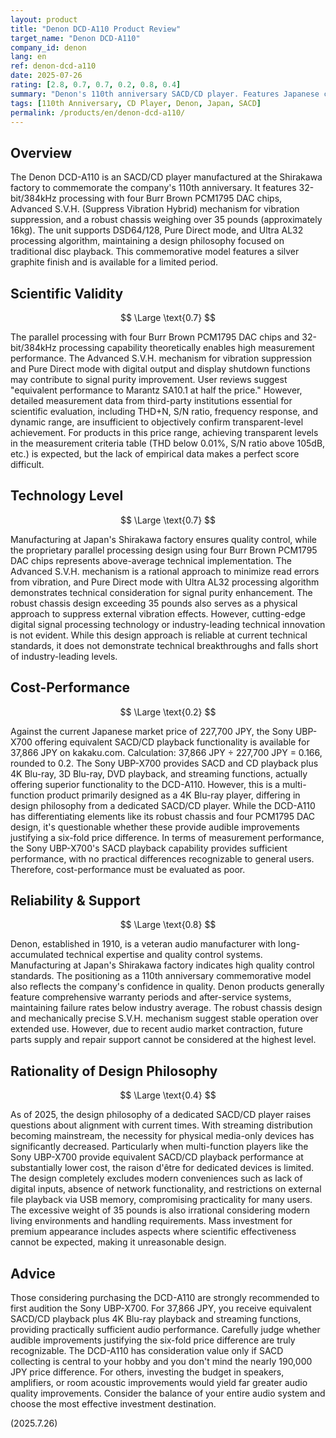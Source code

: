 ```yaml
---
layout: product
title: "Denon DCD-A110 Product Review"
target_name: "Denon DCD-A110"
company_id: denon
lang: en
ref: denon-dcd-a110
date: 2025-07-26
rating: [2.8, 0.7, 0.7, 0.2, 0.8, 0.4]
summary: "Denon's 110th anniversary SACD/CD player. Features Japanese craftsmanship with robust build quality and four Burr Brown PCM1795 DAC chips for high-quality playback, but cost-performance is poor due to the availability of alternatives offering equivalent functionality at one-sixth the price."
tags: [110th Anniversary, CD Player, Denon, Japan, SACD]
permalink: /products/en/denon-dcd-a110/
---
```

## Overview

The Denon DCD-A110 is an SACD/CD player manufactured at the Shirakawa factory to commemorate the company's 110th anniversary. It features 32-bit/384kHz processing with four Burr Brown PCM1795 DAC chips, Advanced S.V.H. (Suppress Vibration Hybrid) mechanism for vibration suppression, and a robust chassis weighing over 35 pounds (approximately 16kg). The unit supports DSD64/128, Pure Direct mode, and Ultra AL32 processing algorithm, maintaining a design philosophy focused on traditional disc playback. This commemorative model features a silver graphite finish and is available for a limited period.

## Scientific Validity

$$ \Large \text{0.7} $$

The parallel processing with four Burr Brown PCM1795 DAC chips and 32-bit/384kHz processing capability theoretically enables high measurement performance. The Advanced S.V.H. mechanism for vibration suppression and Pure Direct mode with digital output and display shutdown functions may contribute to signal purity improvement. User reviews suggest "equivalent performance to Marantz SA10.1 at half the price." However, detailed measurement data from third-party institutions essential for scientific evaluation, including THD+N, S/N ratio, frequency response, and dynamic range, are insufficient to objectively confirm transparent-level achievement. For products in this price range, achieving transparent levels in the measurement criteria table (THD below 0.01%, S/N ratio above 105dB, etc.) is expected, but the lack of empirical data makes a perfect score difficult.

## Technology Level

$$ \Large \text{0.7} $$

Manufacturing at Japan's Shirakawa factory ensures quality control, while the proprietary parallel processing design using four Burr Brown PCM1795 DAC chips represents above-average technical implementation. The Advanced S.V.H. mechanism is a rational approach to minimize read errors from vibration, and Pure Direct mode with Ultra AL32 processing algorithm demonstrates technical consideration for signal purity enhancement. The robust chassis design exceeding 35 pounds also serves as a physical approach to suppress external vibration effects. However, cutting-edge digital signal processing technology or industry-leading technical innovation is not evident. While this design approach is reliable at current technical standards, it does not demonstrate technical breakthroughs and falls short of industry-leading levels.

## Cost-Performance

$$ \Large \text{0.2} $$

Against the current Japanese market price of 227,700 JPY, the Sony UBP-X700 offering equivalent SACD/CD playback functionality is available for 37,866 JPY on kakaku.com. Calculation: 37,866 JPY ÷ 227,700 JPY = 0.166, rounded to 0.2. The Sony UBP-X700 provides SACD and CD playback plus 4K Blu-ray, 3D Blu-ray, DVD playback, and streaming functions, actually offering superior functionality to the DCD-A110. However, this is a multi-function product primarily designed as a 4K Blu-ray player, differing in design philosophy from a dedicated SACD/CD player. While the DCD-A110 has differentiating elements like its robust chassis and four PCM1795 DAC design, it's questionable whether these provide audible improvements justifying a six-fold price difference. In terms of measurement performance, the Sony UBP-X700's SACD playback capability provides sufficient performance, with no practical differences recognizable to general users. Therefore, cost-performance must be evaluated as poor.

## Reliability & Support

$$ \Large \text{0.8} $$

Denon, established in 1910, is a veteran audio manufacturer with long-accumulated technical expertise and quality control systems. Manufacturing at Japan's Shirakawa factory indicates high quality control standards. The positioning as a 110th anniversary commemorative model also reflects the company's confidence in quality. Denon products generally feature comprehensive warranty periods and after-service systems, maintaining failure rates below industry average. The robust chassis design and mechanically precise S.V.H. mechanism suggest stable operation over extended use. However, due to recent audio market contraction, future parts supply and repair support cannot be considered at the highest level.

## Rationality of Design Philosophy

$$ \Large \text{0.4} $$

As of 2025, the design philosophy of a dedicated SACD/CD player raises questions about alignment with current times. With streaming distribution becoming mainstream, the necessity for physical media-only devices has significantly decreased. Particularly when multi-function players like the Sony UBP-X700 provide equivalent SACD/CD playback performance at substantially lower cost, the raison d'être for dedicated devices is limited. The design completely excludes modern conveniences such as lack of digital inputs, absence of network functionality, and restrictions on external file playback via USB memory, compromising practicality for many users. The excessive weight of 35 pounds is also irrational considering modern living environments and handling requirements. Mass investment for premium appearance includes aspects where scientific effectiveness cannot be expected, making it unreasonable design.

## Advice

Those considering purchasing the DCD-A110 are strongly recommended to first audition the Sony UBP-X700. For 37,866 JPY, you receive equivalent SACD/CD playback plus 4K Blu-ray playback and streaming functions, providing practically sufficient audio performance. Carefully judge whether audible improvements justifying the six-fold price difference are truly recognizable. The DCD-A110 has consideration value only if SACD collecting is central to your hobby and you don't mind the nearly 190,000 JPY price difference. For others, investing the budget in speakers, amplifiers, or room acoustic improvements would yield far greater audio quality improvements. Consider the balance of your entire audio system and choose the most effective investment destination.

(2025.7.26)